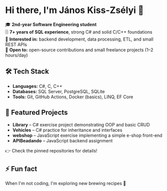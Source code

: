 # Hi there, I'm János Kiss-Zsélyi 👋

🎓 **2nd-year Software Engineering student**  
🗄️ **7+ years of SQL experience**, strong C# and solid C/C++ foundations  
🔭 **Interested in:** backend development, data processing, ETL, and small REST APIs  
🤝 **Open to:** open-source contributions and small freelance projects (1–2 hours/day)

## 🛠 Tech Stack
- **Languages:** C#, C, C++
- **Databases:** SQL Server, PostgreSQL, SQLite
- **Tools:** Git, GitHub Actions, Docker (basics), LINQ, EF Core

## 📌 Featured Projects
- **Library** – C# exercise project demonstrating OOP and basic CRUD  
- **Vehicles** – C# practice for inheritance and interfaces  
- **webshop** – JavaScript exercise implementing a simple e-shop front-end  
- **APIBeadando** – JavaScript backend assignment

👉 Check the pinned repositories for details!

## ⚡ Fun fact
When I'm not coding, I'm exploring new brewing recipes 🍺
